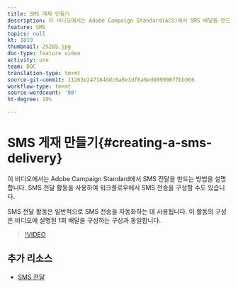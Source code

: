 ```yaml
---
title: SMS 게재 만들기
description: 이 비디오에서는 Adobe Campaign Standard(ACS)에서 SMS 배달을 만드는 방법을 설명합니다.
feature: SMS
topics: null
kt: 1819
thumbnail: 25265.jpg
doc-type: feature video
activity: use
team: DOC
translation-type: tm+mt
source-git-commit: 11263e247184ddc6a8e3df6a8ed0899907fbb366
workflow-type: tm+mt
source-wordcount: '98'
ht-degree: 10%

---
```



# SMS 게재 만들기{#creating-a-sms-delivery}

이 비디오에서는 Adobe Campaign Standard에서 SMS 전달을 만드는 방법을 설명합니다. SMS 전달 활동을 사용하여 워크플로우에서 SMS 전송을 구성할 수도 있습니다.

SMS 전달 활동은 일반적으로 SMS 전송을 자동화하는 데 사용됩니다. 이 활동의 구성은 비디오에 설명된 1회 배달을 구성하는 구성과 동일합니다.

>[!VIDEO](https://video.tv.adobe.com/v/25265/?quality=12)

## 추가 리소스

* [SMS 전달](https://docs.adobe.com/content/help/en/campaign-standard/using/managing-processes-and-data/channel-activities/sms-delivery.html#configuration)
